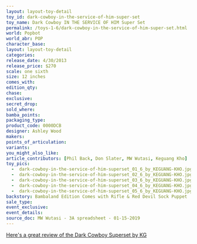 ```yaml
---
layout: layout-toy-detail 
toy_id: dark-cowboy-in-the-service-of-him-super-set
toy_name: Dark Cowboy IN THE SERVICE OF HIM Super Set
permalink: /toys-1-6/dark-cowboy-in-the-service-of-him-super-set.html
world: Popbot
world_abr: POP
character_base: 
layout: layout-toy-detail
categories: 
release_date: 4/30/2013
release_price: $270 
scale: one sixth
size: 12 inches
comes_with: 
edition_qty: 
chase: 
exclusive: 
secret_drop: 
sold_where: 
bamba_points: 
packaging_type: 
product_code: 0000DCB
designer: Ashley Wood
makers: 
points_of_articulation: 
variants: 
you_might_also_like: 
article_contributors: [Phil Back, Don Slater, MW Wutasi, Keguang Kho]
toy_pics: 
  -  dark-cowboy-in-the-service-of-him-superset_01_6_by_KEGUANG-KHO.jpg
  -  dark-cowboy-in-the-service-of-him-superset_02_6_by_KEGUANG-KHO.jpg
  -  dark-cowboy-in-the-service-of-him-superset_03_6_by_KEGUANG-KHO.jpg
  -  dark-cowboy-in-the-service-of-him-superset_04_6_by_KEGUANG-KHO.jpg
  -  dark-cowboy-in-the-service-of-him-superset_05_6_by_KEGUANG-KHO.jpg
backstory: Bambaland Edition Comes with Rifle & Red Devil Sock Puppet
sale_type: 
event_exclusive: 
event_details: 
source_doc: MW Wutasi - 3A spreadsheet - 01-15-2019
---
```

<a href="http://luvlifetoys.blogspot.com/2013/09/threea-popbot-dark-cowboy-superset.html" target="_blank">Here's a great review of the Dark Cowboy Superset by KG</a>